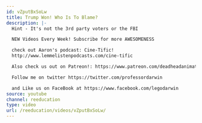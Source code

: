 ```yaml
---
id: vZputBxSoLw
title: Trump Won! Who Is To Blame?
description: |-
  Hint - It's not the 3rd party voters or the FBI

  NEW Videos Every Week! Subscribe for more AWESOMENESS

  check out Aaron's podcast: Cine-Tific!
  http://www.lemmelistenpodcasts.com/cine-tific

  Also check us out on Patreon!: https://www.patreon.com/deadheadanimation

  Follow me on twitter https://twitter.com/professordarwin

  and Like us on FaceBook at https://www.facebook.com/legodarwin
source: youtube
channel: reeducation
type: video
url: /reeducation/videos/vZputBxSoLw/
---
```

